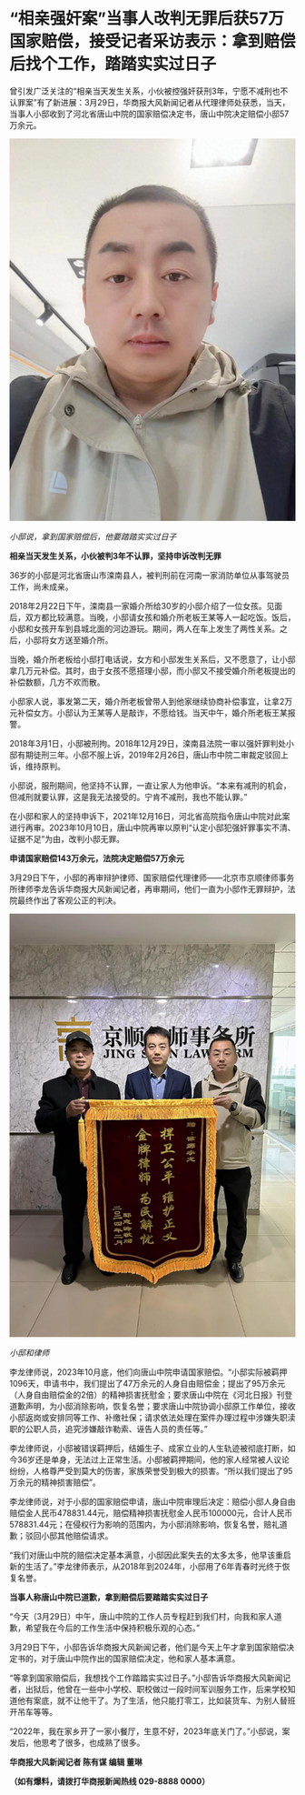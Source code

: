 # “相亲强奸案”当事人改判无罪后获57万国家赔偿，接受记者采访表示：拿到赔偿后找个工作，踏踏实实过日子

曾引发广泛关注的“相亲当天发生关系，小伙被控强奸获刑3年，宁愿不减刑也不认罪案”有了新进展：3月29日，华商报大风新闻记者从代理律师处获悉，当天，当事人小邸收到了河北省唐山中院的国家赔偿决定书，唐山中院决定赔偿小邸57万余元。

![3dd312648b1f19716d5388cda1a746e0.jpg](https://raw.githubusercontent.com/qqhsx/qqnews_image/main/2024/03/29/“相亲强奸案”当事人改判无罪后获57万国家赔偿，接受记者采访表示：拿到赔偿后找个工作，踏踏实实过日子/3dd312648b1f19716d5388cda1a746e0.jpg)

_小邸说，拿到国家赔偿后，他要踏踏实实过日子_

**相亲当天发生关系，小伙被判3年不认罪，坚持申诉改判无罪**

36岁的小邸是河北省唐山市滦南县人，被判刑前在河南一家消防单位从事驾驶员工作，尚未成亲。

2018年2月22日下午，滦南县一家婚介所给30岁的小邸介绍了一位女孩。见面后，双方都比较满意。当晚，小邸请女孩和婚介所老板王某等人一起吃饭。饭后，小邸和女孩开车到县城北面的河边游玩。期间，两人在车上发生了两性关系。之后，小邸将女方送至婚介所。

当晚，婚介所老板给小邸打电话说，女方和小邸发生关系后，又不愿意了，让小邸拿几万元补偿。其时，由于女孩不愿搭理小邸，而小邸又不接受婚介所老板提出的补偿数额，几方不欢而散。

小邸家人说，事发第二天，婚介所老板曾带人到他家继续协商补偿事宜，让拿2万元补偿女方。小邸认为王某等人是敲诈，不愿给钱。当天中午，婚介所老板王某报警。

2018年3月1日，小邸被刑拘。2018年12月29日，滦南县法院一审以强奸罪判处小邸有期徒刑三年。小邸不服上诉，2019年2月26日，唐山市中院二审裁定驳回上诉，维持原判。

小邸说，服刑期间，他坚持不认罪，一直让家人为他申诉。“本来有减刑的机会，但减刑就要认罪，这是我无法接受的。宁肯不减刑，我也不能认罪。”

在小邸和家人的坚持申诉下，2021年12月16日，河北省高院指令唐山中院对此案进行再审。2023年10月10日，唐山中院再审以原判“认定小邸犯强奸罪事实不清、证据不足”为由，改判小邸无罪。

**申请国家赔偿143万余元，法院决定赔偿57万余元**

3月29日下午，小邸的再审辩护律师、国家赔偿代理律师——北京市京顺律师事务所律师李龙告诉华商报大风新闻记者，再审期间，他们一直为小邸作无罪辩护，法院最终作出了客观公正的判决。

![dc0f42b2b1735320144cfb13aa70db23.jpg](https://raw.githubusercontent.com/qqhsx/qqnews_image/main/2024/03/29/“相亲强奸案”当事人改判无罪后获57万国家赔偿，接受记者采访表示：拿到赔偿后找个工作，踏踏实实过日子/dc0f42b2b1735320144cfb13aa70db23.jpg)

_小邸和律师_

李龙律师说，2023年10月底，他们向唐山中院申请国家赔偿。“小邸实际被羁押1096天，申请书中，我们提出了47万余元的人身自由赔偿金；提出了95万余元（人身自由赔偿金的2倍）的精神损害抚慰金；要求唐山中院在《河北日报》刊登道歉声明，为小邸消除影响，恢复名誉；要求唐山中院协调小邸原工作单位，接收小邸返岗或安排同等工作、补缴社保；请求依法处理在案件办理过程中涉嫌失职渎职的公职人员，追究涉嫌敲诈勒索、诬告人员的责任等。”

李龙律师说，小邸被错误羁押后，结婚生子、成家立业的人生轨迹被彻底打断，如今36岁还是单身，无法过上正常生活。小邸被羁押期间，他的家人经常被人议论纷纷，人格尊严受到莫大的伤害，家族荣誉受到极大的损害。“所以我们提出了95万余元的精神损害赔偿”。

李龙律师说，对于小邸的国家赔偿申请，唐山中院审理后决定：赔偿小邸人身自由赔偿金人民币478831.44元，赔偿精神损害抚慰金人民币100000元，合计人民币578831.44元；在侵权行为影响的范围内，为小邸消除影响，恢复名誉，赔礼道歉；驳回小邸其他赔偿请求。

“我们对唐山中院的赔偿决定基本满意，小邸因此案失去的太多太多，他早该重启新的生活了。”李龙律师表示，从2018年到2024年，小邸用了6年青春时光终于恢复名誉。

**当事人称唐山中院已道歉，拿到赔偿后要踏踏实实过日子**

“今天（3月29日）中午，唐山中院的工作人员专程赶到我们村，向我和家人道歉，希望我在今后的工作生活中保持积极乐观的心态。”

3月29日下午，小邸告诉华商报大风新闻记者，他们是今天上午才拿到国家赔偿决定书的，对于唐山中院作出的国家赔偿决定，他和家人基本满意。

“等拿到国家赔偿后，我想找个工作踏踏实实过日子。”小邸告诉华商报大风新闻记者，出狱后，他曾在一些中小学校、职校做过一段时间军训服务工作，后来学校知道他有案底，就不让他干了。为了生活，他只能打零工，比如装货车、为别人替班开吊车等等。

“2022年，我在家乡开了一家小餐厅，生意不好，2023年底关门了。”小邸说，案发后，他思考了很多，也成熟了很多。

**华商报大风新闻记者 陈有谋 编辑 董琳**

**（如有爆料，请拨打华商报新闻热线 029-8888 0000）**

